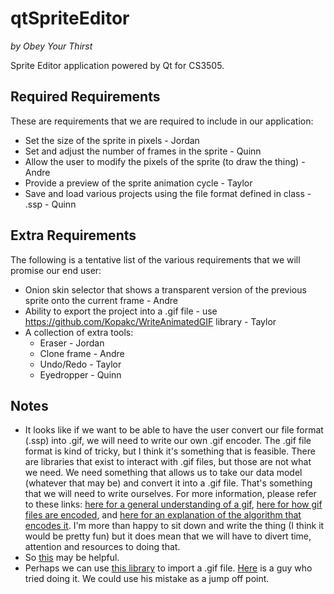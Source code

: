 # qtSpriteEditor

*by Obey Your Thirst*

Sprite Editor application powered by Qt for CS3505.

## Required Requirements

These are requirements that we are required to include in our application:

* Set the size of the sprite in pixels - Jordan
* Set and adjust the number of frames in the sprite - Quinn
* Allow the user to modify the pixels of the sprite (to draw the thing) - Andre
* Provide a preview of the sprite animation cycle - Taylor
* Save and load various projects using the file format defined in class - .ssp - Quinn

## Extra Requirements

The following is a tentative list of the various requirements that we will promise our end user:

* Onion skin selector that shows a transparent version of the previous sprite onto the current frame - Andre
* Ability to export the project into a .gif file - use https://github.com/Kopakc/WriteAnimatedGIF library - Taylor
* A collection of extra tools:
    * Eraser - Jordan
    * Clone frame - Andre
    * Undo/Redo - Taylor
    * Eyedropper - Quinn

## Notes

* It looks like if we want to be able to have the user convert our file format (.ssp) into .gif, we will need to write our own .gif encoder. The .gif file format is kind of tricky, but I think it's something that is feasible. There are libraries that exist to interact with .gif files, but those are not what we need. We need something that allows us to take our data model (whatever that may be) and convert it into a .gif file. That's something that we will need to write ourselves. For more information, please refer to these links: [here for a general understanding of a gif](https://en.wikipedia.org/wiki/GIF), [here for how gif files are encoded](http://giflib.sourceforge.net/whatsinagif/bits_and_bytes.html), and [here for an explanation of the algorithm that encodes it](https://www.youtube.com/watch?v=j2HSd3HCpDs). I'm more than happy to sit down and write the thing (I think it would be pretty fun) but it does mean that we will have to divert time, attention and resources to doing that. 
* So [this](http://doc.qt.io/qt-5/qtwidgets-widgets-scribble-example.html) may be helpful.
* Perhaps we can use [this library](http://www.imagemagick.org/Magick++/) to import a .gif file. [Here](http://stackoverflow.com/questions/19649522/getting-rgb-values-of-every-pixel-in-a-gif-file) is a guy who tried doing it. We could use his mistake as a jump off point.
